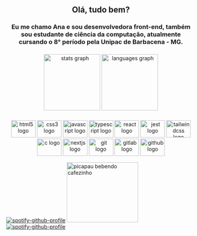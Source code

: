 <h2 align="center">Olá, tudo bem?</h2>
<h3 align="center">Eu me chamo Ana e sou desenvolvedora front-end, também sou estudante de ciência da computação, atualmente cursando o 8° período pela Unipac de Barbacena - MG.</h3>

###
<div align="center">
  <img src="https://github-readme-stats.vercel.app/api?hide_title=false&hide_rank=false&show_icons=true&include_all_commits=true&count_private=true&disable_animations=false&theme=dracula&locale=pt-br&hide_border=false&username=alofrrr" height="150" alt="stats graph"  />
  <img src="https://github-readme-stats.vercel.app/api/top-langs?locale=pt-br&hide_title=false&layout=compact&card_width=320&langs_count=5&theme=dracula&hide_border=false&username=alofrrr" height="150" alt="languages graph"  />
</div>

###
<div align="center">
  <img src="https://cdn.jsdelivr.net/gh/devicons/devicon/icons/html5/html5-original.svg" height="46" width="65" alt="html5 logo"  />
  <img src="https://cdn.jsdelivr.net/gh/devicons/devicon/icons/css3/css3-original.svg" height="46" width="65" alt="css3 logo"  />
  <img src="https://cdn.jsdelivr.net/gh/devicons/devicon/icons/javascript/javascript-original.svg" height="46" width="65" alt="javascript logo"  />
  <img src="https://cdn.jsdelivr.net/gh/devicons/devicon/icons/typescript/typescript-original.svg" height="46" width="65" alt="typescript logo"  />
  <img src="https://cdn.jsdelivr.net/gh/devicons/devicon/icons/react/react-original.svg" height="46" width="65" alt="react logo"  />
  <img src="https://cdn.jsdelivr.net/gh/devicons/devicon/icons/jest/jest-plain.svg" height="46" width="65" alt="jest logo"  />
  <img src="https://cdn.jsdelivr.net/gh/devicons/devicon/icons/tailwindcss/tailwindcss-original-wordmark.svg" height="46" width="65" alt="tailwindcss logo"  />
  <img src="https://cdn.jsdelivr.net/gh/devicons/devicon/icons/c/c-original.svg" height="46" width="65" alt="c logo"  />
  <img src="https://cdn.jsdelivr.net/gh/devicons/devicon/icons/nextjs/nextjs-original.svg" height="46" width="65" alt="nextjs logo"  />
  <img src="https://cdn.jsdelivr.net/gh/devicons/devicon/icons/git/git-original.svg" height="46" width="65" alt="git logo"  />
  <img src="https://cdn.jsdelivr.net/gh/devicons/devicon/icons/gitlab/gitlab-original.svg" height="46" width="65" alt="gitlab logo"  />
  <img src="https://cdn.jsdelivr.net/gh/devicons/devicon/icons/github/github-original.svg" height="46" width="65" alt="github logo"  />
</div>

[![spotify-github-profile](https://spotify-github-profile.kittinanx.com/api/view?uid=21r2m7lynhuym3ccifqdwl5wi&cover_image=true&theme=default&show_offline=false&background_color=121212&interchange=false&bar_color=53b14f&bar_color_cover=true)](https://spotify-github-profile.kittinanx.com/api/view?uid=21r2m7lynhuym3ccifqdwl5wi&redirect=true)
<img src="https://i.pinimg.com/originals/89/c2/e5/89c2e58a1b6c95a20c29b7fad3787034.jpg" height="160" width="190" alt="picapau bebendo cafezinho"  />
[![spotify-github-profile](https://spotify-github-profile.kittinanx.com/api/view?uid=21r2m7lynhuym3ccifqdwl5wi&cover_image=true&theme=default&show_offline=false&background_color=121212&interchange=false&bar_color=53b14f&bar_color_cover=true)](https://spotify-github-profile.kittinanx.com/api/view?uid=21r2m7lynhuym3ccifqdwl5wi&redirect=true)

